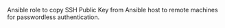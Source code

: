 Ansible role to copy SSH Public Key from Ansible host to remote machines for passwordless authentication.
